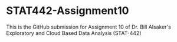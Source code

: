 # STAT442-Assignment10
This is the GitHub submission for Assignment 10 of Dr. Bill Alsaker's Exploratory and Cloud Based Data Analysis (STAT-442)
